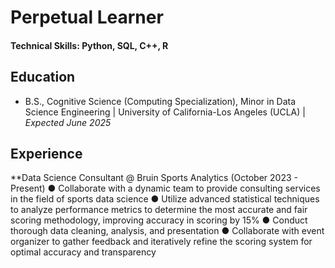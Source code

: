 # Perpetual Learner

#### Technical Skills: Python, SQL, C++, R

## Education
- B.S., Cognitive Science (Computing Specialization), Minor in Data Science Engineering | University of California-Los Angeles (UCLA) | _Expected June 2025_

## Experience
**Data Science Consultant @ Bruin Sports Analytics (October 2023 - Present)
●	Collaborate with a dynamic team to provide consulting services in the field of sports data science
●	Utilize advanced statistical techniques to analyze performance metrics to determine the most accurate and fair scoring methodology, improving accuracy in scoring by 15%
●	Conduct thorough data cleaning, analysis, and presentation
●	Collaborate with event organizer to gather feedback and iteratively refine the scoring system for optimal accuracy and transparency
